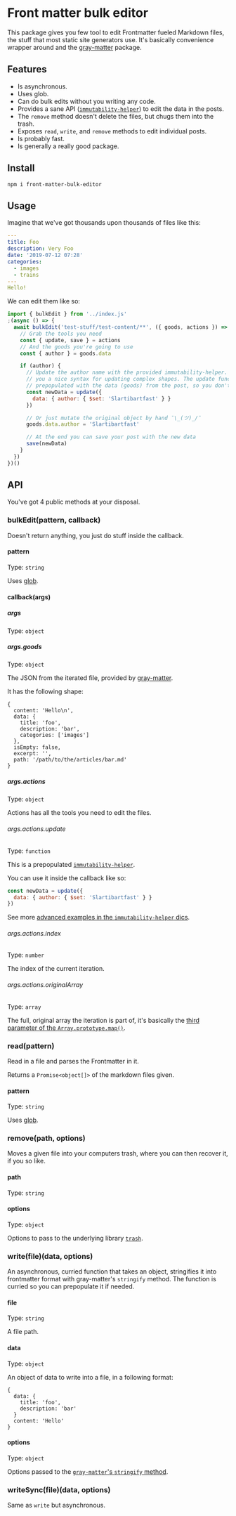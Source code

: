 # Front matter bulk editor

This package gives you few tool to edit Frontmatter fueled Markdown files, the stuff that most static site generators use. It's basically convenience wrapper around and the [gray-matter](https://www.npmjs.com/package/gray-matter) package.

## Features

- Is asynchronous.
- Uses glob.
- Can do bulk edits without you writing any code.
- Provides a sane API ([`immutability-helper`](https://github.com/kolodny/immutability-helper#update)) to edit the data in the posts.
- The `remove` method doesn't delete the files, but chugs them into the trash.
- Exposes `read`, `write`, and `remove` methods to edit individual posts.
- Is probably fast.
- Is generally a really good package.

## Install

```
npm i front-matter-bulk-editor
```

## Usage

Imagine that we've got thousands upon thousands of files like this:

```yaml
---
title: Foo
description: Very Foo
date: '2019-07-12 07:28'
categories:
  - images
  - trains
---
Hello!
```

We can edit them like so:

```js
import { bulkEdit } from '../index.js'
;(async () => {
  await bulkEdit('test-stuff/test-content/**', ({ goods, actions }) => {
    // Grab the tools you need
    const { update, save } = actions
    // And the goods you're going to use
    const { author } = goods.data

    if (author) {
      // Update the author name with the provided immutability-helper. It gives
      // you a nice syntax for updating complex shapes. The update function is
      // prepopulated with the data (goods) from the post, so you don't have to.
      const newData = update({
        data: { author: { $set: 'Slartibartfast' } }
      })

      // Or just mutate the original object by hand ¯\_(ツ)_/¯
      goods.data.author = 'Slartibartfast'

      // At the end you can save your post with the new data
      save(newData)
    }
  })
})()
```

## API

You've got 4 public methods at your disposal.

### bulkEdit(pattern, callback)

Doesn't return anything, you just do stuff inside the callback.

#### pattern

Type: `string`

Uses [glob](https://www.npmjs.com/package/glob).

#### callback(args)

##### args

Type: `object`

##### args.goods

Type: `object`

The JSON from the iterated file, provided by [gray-matter](https://www.npmjs.com/package/gray-matter).

It has the following shape:

```
{
  content: 'Hello\n',
  data: {
    title: 'foo',
    description: 'bar',
    categories: ['images']
  },
  isEmpty: false,
  excerpt: '',
  path: '/path/to/the/articles/bar.md'
}
```

##### args.actions

Type: `object`

Actions has all the tools you need to edit the files.

###### args.actions.update

Type: `function`

This is a prepopulated [`immutability-helper`](https://github.com/kolodny/immutability-helper#update).

You can use it inside the callback like so:

```js
const newData = update({
  data: { author: { $set: 'Slartibartfast' } }
})
```

See more [advanced examples in the `immutability-helper` dics](https://github.com/kolodny/immutability-helper#update).

###### args.actions.index

Type: `number`

The index of the current iteration.

###### args.actions.originalArray

Type: `array`

The full, original array the iteration is part of, it's basically the [third parameter of the `Array.prototype.map()`](https://developer.mozilla.org/en-US/docs/Web/JavaScript/Reference/Global_Objects/Array/map).

### read(pattern)

Read in a file and parses the Frontmatter in it.

Returns a `Promise<object[]>` of the markdown files given.

#### pattern

Type: `string`

Uses [glob](https://www.npmjs.com/package/glob).

### remove(path, options)

Moves a given file into your computers trash, where you can then recover it, if you so like.

#### path

Type: `string`

#### options

Type: `object`

Options to pass to the underlying library [`trash`](https://www.npmjs.com/package/trash).

### write(file)(data, options)

An asynchronous, curried function that takes an object, stringifies it into frontmatter format with gray-matter's `stringify` method. The function is curried so you can prepopulate it if needed.

#### file

Type: `string`

A file path.

#### data

Type: `object`

An object of data to write into a file, in a following format:

```
{
  data: {
    title: 'foo',
    description: 'bar'
  }
  content: 'Hello'
}
```

#### options

Type: `object`

Options passed to the [`gray-matter`'s `stringify` method](https://www.npmjs.com/package/gray-matter#stringify).

### writeSync(file)(data, options)

Same as `write` but asynchronous.

